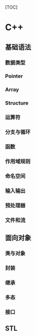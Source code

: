 [TOC]

# C++

## 基础语法

### 数据类型

### Pointer

### Array

### Structure

### 运算符

### 分支与循环

### 函数

### 作用域规则

### 命名空间

### 输入输出

### 预处理器

### 文件和流

## 面向对象

### 类与对象

### 封装

### 继承

### 多态

### 接口

## STL


